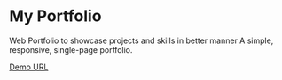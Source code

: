 # My Portfolio
Web Portfolio to showcase projects and skills in better manner
A simple, responsive, single-page portfolio.

[Demo URL](https://wisethee.github.io/html-portfolio/)
